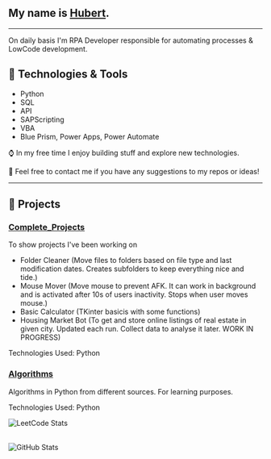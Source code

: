 
## My name is [Hubert](https://alekup24.github.io/).
  
---

On daily basis I'm RPA Developer responsible for automating processes & LowCode development. 

## :wrench: Technologies & Tools

- Python
- SQL
- API
- SAPScripting
- VBA
- Blue Prism, Power Apps, Power Automate

:watch: In my free time I enjoy building stuff and explore new technologies.

:bookmark_tabs: Feel free to contact me if you have any suggestions to my repos or ideas!

---

## :rocket: Projects

### [Complete_Projects](https://github.com/AlekUp24/Complete_Projects)
To show projects I've been working on
- Folder Cleaner (Move files to folders based on file type and last modification dates. Creates subfolders to keep everything nice and tide.)
- Mouse Mover (Move mouse to prevent AFK. It can work in background and is activated after 10s of users inactivity. Stops when user moves mouse.)
- Basic Calculator (TKinter basicis with some functions)
- Housing Market Bot (To get and store online listings of real estate in given city. Updated each run. Collect data to analyse it later. WORK IN PROGRESS)

Technologies Used: Python

### [Algorithms](https://github.com/AlekUp24/Algorithms)
Algorithms in Python from different sources. For learning purposes.

Technologies Used: Python

  ![LeetCode Stats](https://leetcard.jacoblin.cool/AlekUp24?theme=dark&font=Amiko)</br></br>
  
  ![GitHub Stats](https://github-readme-streak-stats.herokuapp.com/?user=AlekUp24&theme=dark)</br>
